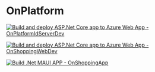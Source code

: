 # OnPlatform

[![Build and deploy ASP.Net Core app to Azure Web App - OnPlatformIdServerDev](https://github.com/lakshitha-attanayaka/OnPlatform/actions/workflows/development_onplatformidserverdev.yml/badge.svg?branch=development&label=OnPlatformIdServer+-+Development)](https://github.com/lakshitha-attanayaka/OnPlatform/actions/workflows/development_onplatformidserverdev.yml)

[![Build and deploy ASP.Net Core app to Azure Web App - OnShoppingWebDev](https://github.com/lakshitha-attanayaka/OnPlatform/actions/workflows/development_onshoppingwebdev.yml/badge.svg?branch=development&label=OnShoppingWeb+-+Development)](https://github.com/lakshitha-attanayaka/OnPlatform/actions/workflows/development_onshoppingwebdev.yml)

[![Build .Net MAUI APP - OnShoppingApp](https://github.com/lakshitha-attanayaka/OnPlatform/actions/workflows/development_onshoppingapp_Android.yml/badge.svg?branch=development&label=OnShoppingApp+Android+-+Development)](https://github.com/lakshitha-attanayaka/OnPlatform/actions/workflows/development_onshoppingapp_Android.yml)
